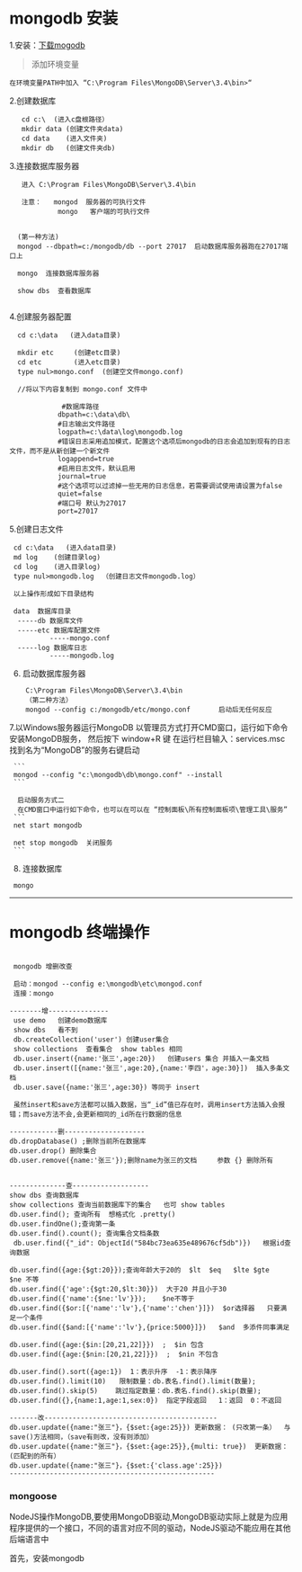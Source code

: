 
# mongodb 安装      
      
      
1.安装：[下载mogodb](https://www.mongodb.com/download-center#community)

> 添加环境变量
```
在环境变量PATH中加入 “C:\Program Files\MongoDB\Server\3.4\bin>“

```


2.创建数据库 
```
   cd c:\  (进入c盘根路径）
   mkdir data (创建文件夹data)
   cd data    (进入文件夹)
   mkdir db   (创建文件夹db)
 ```
3.连接数据库服务器
```
   进入 C:\Program Files\MongoDB\Server\3.4\bin
   
   注意：   mongod  服务器的可执行文件
            mongo   客户端的可执行文件

  
  (第一种方法)
  mongod --dbpath=c:/mongodb/db --port 27017  启动数据库服务器跑在27017端口上

  mongo  连接数据库服务器

  show dbs  查看数据库
  
  ```

4.创建服务器配置
```
  cd c:\data   (进入data目录)  
  
  mkdir etc     (创建etc目录)
  cd etc        (进入etc目录)
  type nul>mongo.conf  (创建空文件mongo.conf)     
  
  //将以下内容复制到 mongo.conf 文件中
  
             #数据库路径
            dbpath=c:\data\db\
            #日志输出文件路径
            logpath=c:\data\log\mongodb.log
            #错误日志采用追加模式，配置这个选项后mongodb的日志会追加到现有的日志文件，而不是从新创建一个新文件
            logappend=true
            #启用日志文件，默认启用
            journal=true
            #这个选项可以过滤掉一些无用的日志信息，若需要调试使用请设置为false
            quiet=false
            #端口号 默认为27017
            port=27017
```
  5.创建日志文件
  ```
   cd c:\data   (进入data目录)  
   md log    (创建目录log)
   cd log    (进入目录log)
   type nul>mongodb.log  （创建日志文件mongodb.log）
  
   以上操作形成如下目录结构
   
   data  数据库目录
    -----db 数据库文件
    -----etc 数据库配置文件 
            -----mongo.conf
    -----log 数据库日志    
            -----mongodb.log
```
  6. 启动数据库服务器   
```
    C:\Program Files\MongoDB\Server\3.4\bin
    （第二种方法）
    mongod --config c:/mongodb/etc/mongo.conf       启动后无任何反应
```
   7.以Windows服务器运行MongoDB
     以管理员方式打开CMD窗口，运行如下命令安装MongoDB服务，
     然后按下 window+R 键 在运行栏目输入：services.msc 找到名为“MongoDB”的服务右键启动
     
     ```
     mongod --config "c:\mongodb\db\mongo.conf" --install
     ```
     
      启动服务方式二
      在CMD窗口中运行如下命令，也可以在可以在 “控制面板\所有控制面板项\管理工具\服务”
     ```
     net start mongodb
     
     net stop mongodb  关闭服务
     ```
   8. 连接数据库

     mongo 


-------------------------------------------------------------------------------------------------------
# mongodb 终端操作

```

 mongodb 增删改查

 启动：mongod --config e:\mongodb\etc\mongod.conf
 连接：mongo

--------增---------------
 use demo   创建demo数据库
 show dbs   看不到
 db.createCollection('user') 创建user集合
 show collections  查看集合  show tables 相同
 db.user.insert({name:'张三',age:20})   创建users 集合 并插入一条文档
 db.user.insert([{name:'张三',age:20},{name:'李四'，age:30}])  插入多条文档
 db.user.save({name:'张三',age:30}) 等同于 insert
 
 虽然insert和save方法都可以插入数据，当“_id”值已存在时，调用insert方法插入会报错；而save方法不会,会更新相同的_id所在行数据的信息
 
------------删--------------------
db.dropDatabase() ;删除当前所在数据库
db.user.drop() 删除集合
db.user.remove({name:'张三'});删除name为张三的文档     参数 {} 删除所有


--------------查-------------------
show dbs 查询数据库
show collections 查询当前数据库下的集合   也可 show tables
db.user.find(); 查询所有  想格式化 .pretty()
db.user.findOne();查询第一条  
db.user.find().count(); 查询集合文档条数
 db.user.find({"_id": ObjectId("584bc73ea635e489676cf5db")})   根据id查询数据

db.user.find({age:{$gt:20}});查询年龄大于20的  $lt  $eq   $lte $gte   $ne 不等
db.user.find({'age':{$gt:20,$lt:30}})  大于20 并且小于30
db.user.find({'name':{$ne:'lv'}});    $ne不等于
db.user.find({$or:[{'name':'lv'},{'name':'chen'}]})  $or选择器   只要满足一个条件   
db.user.find({$and:[{'name':'lv'},{price:5000}]})   $and  多添件同事满足

db.user.find({age:{$in:[20,21,22]}})  ;  $in 包含
db.user.find({age:{$nin:[20,21,22]}})  ;  $nin 不包含

db.user.find().sort({age:1})  1：表示升序  -1：表示降序
db.user.find().limit(10)　　限制数量：db.表名.find().limit(数量);
db.user.find().skip(5)　　 跳过指定数量：db.表名.find().skip(数量);
db.user.find({},{name:1,age:1,sex:0})  指定字段返回   1：返回  0：不返回

-------改-------------------------------------------
db.user.update({name:"张三"}，{$set:{age:25}}) 更新数据： (只改第一条）  与 save()方法相同，（save有则改，没有则添加）
db.user.update({name:"张三"}，{$set:{age:25}},{multi: true})  更新数据： (匹配到的所有）
db.user.update({name:"张三"}，{$set:{'class.age':25}})
---------------------------------------------------
```



### mongoose 

NodeJS操作MongoDB,要使用MongoDB驱动,MongoDB驱动实际上就是为应用程序提供的一个接口，不同的语言对应不同的驱动，NodeJS驱动不能应用在其他后端语言中

首先，安装mongodb
```

```
